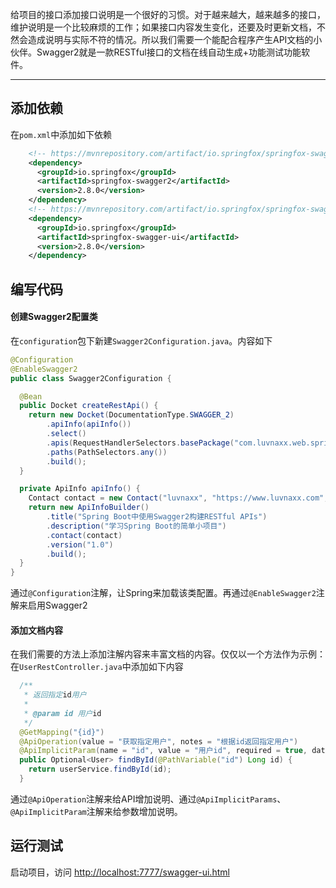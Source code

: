 给项目的接口添加接口说明是一个很好的习惯。对于越来越大，越来越多的接口，维护说明是一个比较麻烦的工作；如果接口内容发生变化，还要及时更新文档，不然会造成说明与实际不符的情况。所以我们需要一个能配合程序产生API文档的小伙伴。Swagger2就是一款RESTful接口的文档在线自动生成+功能测试功能软件。

<!--more-->

------

## 添加依赖

在`pom.xml`中添加如下依赖

```xml
    <!-- https://mvnrepository.com/artifact/io.springfox/springfox-swagger2 -->
    <dependency>
      <groupId>io.springfox</groupId>
      <artifactId>springfox-swagger2</artifactId>
      <version>2.8.0</version>
    </dependency>
    <!-- https://mvnrepository.com/artifact/io.springfox/springfox-swagger-ui -->
    <dependency>
      <groupId>io.springfox</groupId>
      <artifactId>springfox-swagger-ui</artifactId>
      <version>2.8.0</version>
    </dependency>
```

## 编写代码

#### 创建Swagger2配置类

在`configuration`包下新建`Swagger2Configuration.java`。内容如下

```java
@Configuration
@EnableSwagger2
public class Swagger2Configuration {

  @Bean
  public Docket createRestApi() {
    return new Docket(DocumentationType.SWAGGER_2)
        .apiInfo(apiInfo())
        .select()
        .apis(RequestHandlerSelectors.basePackage("com.luvnaxx.web.springboot.rookie"))
        .paths(PathSelectors.any())
        .build();
  }

  private ApiInfo apiInfo() {
    Contact contact = new Contact("luvnaxx", "https://www.luvnaxx.com", "luvnaxx@gmail.com");
    return new ApiInfoBuilder()
        .title("Spring Boot中使用Swagger2构建RESTful APIs")
        .description("学习Spring Boot的简单小项目")
        .contact(contact)
        .version("1.0")
        .build();
  }
}
```

通过`@Configuration`注解，让Spring来加载该类配置。再通过`@EnableSwagger2`注解来启用Swagger2

#### 添加文档内容

在我们需要的方法上添加注解内容来丰富文档的内容。仅仅以一个方法作为示例：在`UserRestController.java`中添加如下内容

```java
  /**
   * 返回指定id用户
   *
   * @param id 用户id
   */
  @GetMapping("{id}")
  @ApiOperation(value = "获取指定用户", notes = "根据id返回指定用户")
  @ApiImplicitParam(name = "id", value = "用户id", required = true, dataType = "Long", paramType = "path")
  public Optional<User> findById(@PathVariable("id") Long id) {
    return userService.findById(id);
  }
```

通过`@ApiOperation`注解来给API增加说明、通过`@ApiImplicitParams`、`@ApiImplicitParam`注解来给参数增加说明。

## 运行测试

启动项目，访问 [<http://localhost:7777/swagger-ui.html>](http://localhost:7777/swagger-ui.html) 
